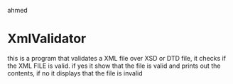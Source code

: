 ahmed
# XmlValidator
this is a program that validates a XML file over XSD or DTD file,
it checks if the XML FILE is valid. 
if yes it show that the file is valid and prints out the contents,
if no it displays that the file is invalid
